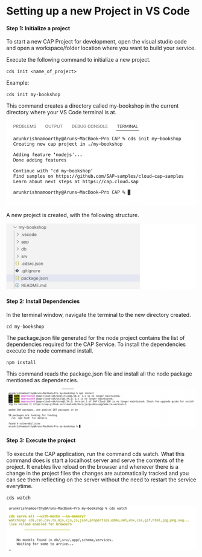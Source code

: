 # Setting up a new Project in VS Code

#### Step 1: Initialize a project

To start a new CAP Project for development, open the visual studio code and open a workspace/folder location where you want to build your service. 

Execute the following command to initialize a new project. 

```
cds init <name_of_project>
```

Example:

``` 
cds init my-bookshop 
``` 

This command creates a directory called my-bookshop in the current directory where your VS Code terminal is at. 

<img src="./assets/images/init-project-mybookshop.png" width="700" />

A new project is created, with the following structure. 

<img src="./assets/images/project-structure.png" width="700px" />

#### Step 2: Install Dependencies 

In the terminal window, navigate the terminal to the new directory created. 

```
cd my-bookshop
```
The package.json file generated for the node project contains the list of dependencies required for the CAP Service. To install the dependencies 
execute the node command install. 

```
npm install
``` 

This command reads the package.json file and install all the node package mentioned as dependencies. 

<img src="./assets/images/npm-install.png" />

#### Step 3: Execute the project 

To execute the CAP application, run the command cds watch. What this command does is start a localhost server and serve the contents of the project. 
It enables live reload on the browser and whenever there is a change in the project files the changes are automatically tracked and you can see them reflecting on the server without the need to restart the service everytime. 

```
cds watch
```

<img src="./assets/images/cds-watch.png" />

